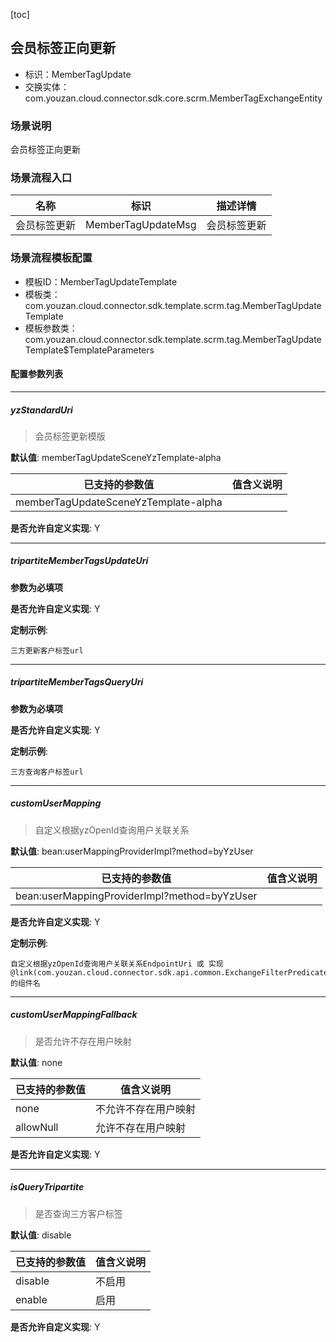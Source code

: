 [toc]

## 会员标签正向更新
- 标识：MemberTagUpdate
- 交换实体：com.youzan.cloud.connector.sdk.core.scrm.MemberTagExchangeEntity
### 场景说明
会员标签正向更新
### 场景流程入口

名称 | 标识 | 描述详情
---|---|---
会员标签更新 | MemberTagUpdateMsg | 会员标签更新

### 场景流程模板配置
- 模板ID：MemberTagUpdateTemplate
- 模板类：com.youzan.cloud.connector.sdk.template.scrm.tag.MemberTagUpdateTemplate
- 模板参数类：com.youzan.cloud.connector.sdk.template.scrm.tag.MemberTagUpdateTemplate$TemplateParameters

#### 配置参数列表

---
##### yzStandardUri
> 会员标签更新模版

**默认值**: memberTagUpdateSceneYzTemplate-alpha

已支持的参数值 | 值含义说明
---|---
memberTagUpdateSceneYzTemplate-alpha | 

**是否允许自定义实现**: Y

---
##### tripartiteMemberTagsUpdateUri
> 

**参数为必填项**


**是否允许自定义实现**: Y


**定制示例**:
```
三方更新客户标签url
```
---
##### tripartiteMemberTagsQueryUri
> 

**参数为必填项**


**是否允许自定义实现**: Y


**定制示例**:
```
三方查询客户标签url
```
---
##### customUserMapping
> 自定义根据yzOpenId查询用户关联关系

**默认值**: bean:userMappingProviderImpl?method=byYzUser

已支持的参数值 | 值含义说明
---|---
bean:userMappingProviderImpl?method=byYzUser | 

**是否允许自定义实现**: Y


**定制示例**:
```
自定义根据yzOpenId查询用户关联关系EndpointUri 或 实现@link(com.youzan.cloud.connector.sdk.api.common.ExchangeFilterPredicate)的组件名
```
---
##### customUserMappingFallback
> 是否允许不存在用户映射

**默认值**: none

已支持的参数值 | 值含义说明
---|---
none | 不允许不存在用户映射
allowNull | 允许不存在用户映射

**是否允许自定义实现**: Y

---
##### isQueryTripartite
> 是否查询三方客户标签

**默认值**: disable

已支持的参数值 | 值含义说明
---|---
disable | 不启用
enable | 启用

**是否允许自定义实现**: Y


